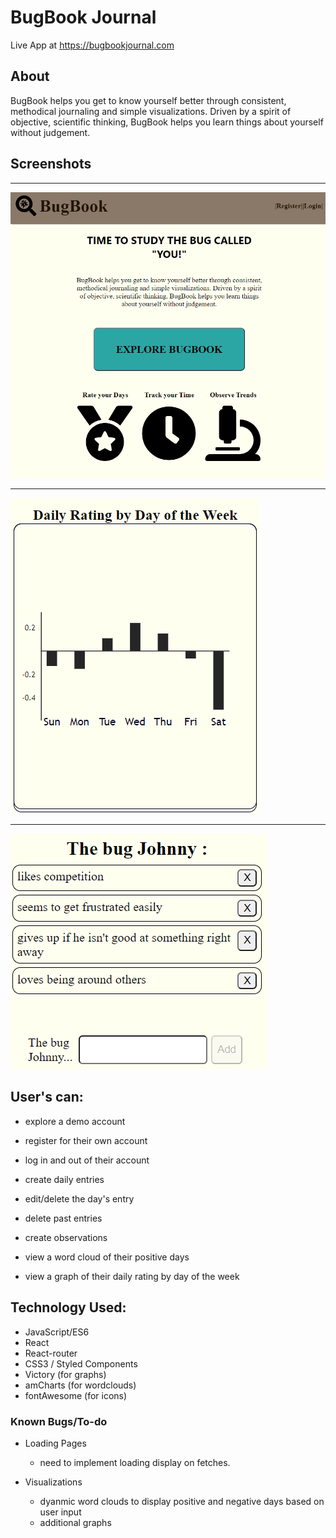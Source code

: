 # BugBook Journal

Live App at https://bugbookjournal.com 



## About 
BugBook helps you get to know yourself better through consistent, methodical journaling and simple visualizations. Driven by a spirit of objective, scientific thinking, BugBook helps you learn things about yourself without judgement.

## Screenshots
 <!-- <img src='src/images/dailyrating.png'/> -->
 

 -----------
![observations](/src/images/home.png)

-------------


 ![Daily Rating](src/images/dailyrating.png) 

-----------
![observations](/src/images/observations.png)


## User's can: 
- explore a demo account 
- register for their own account
- log in and out of their account 

- create daily entries 
- edit/delete the day's entry 
- delete past entries 
- create observations 
- view a word cloud of their positive days
- view a graph of their daily rating by day of the week 


## Technology Used: 
- JavaScript/ES6
- React 
- React-router
-  CSS3 / Styled Components
- Victory (for graphs)
- amCharts (for wordclouds)
- fontAwesome (for icons)


### Known Bugs/To-do 
- Loading Pages
    - need to implement loading display on fetches. 

- Visualizations 
    - dyanmic word clouds to display positive and negative days based on user input 
    - additional graphs
